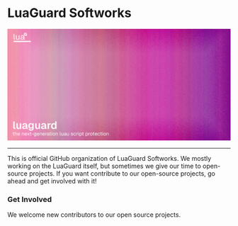 # LuaGuard Softworks
![Banner of LuaGuard](/images/luaguardbannernew1.jpg)

---
This is official GitHub organization of LuaGuard Softworks. We mostly working on the LuaGuard itself, but sometimes we give our time to open-source projects.
If you want contribute to our open-source projects, go ahead and get involved with it!

### Get Involved
We welcome new contributors to our open source projects.

